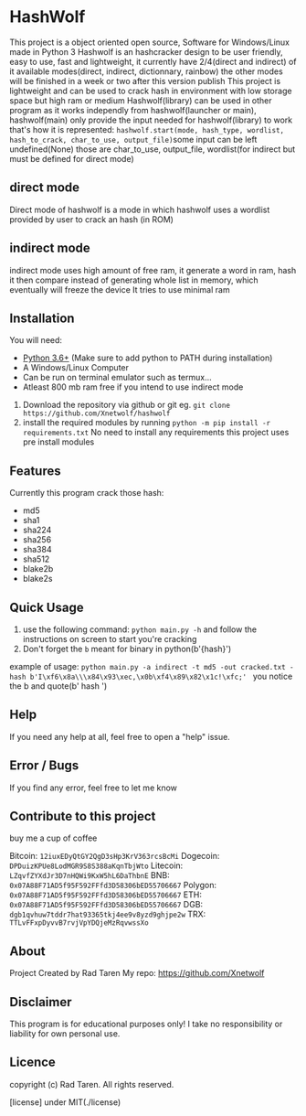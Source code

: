 # HashWolf

This project is a object oriented open source, Software for Windows/Linux made in Python 3 
Hashwolf is an hashcracker design to be user friendly, easy to use, fast and lightweight, it currently have 2/4(direct and indirect) of it available modes(direct, indirect, dictionnary, rainbow)
the other modes will be finished in a week or two after this version publish
This project is lightweight and can be used to crack hash in environment with low storage space but high ram or medium
Hashwolf(library) can be used in other program as it works independly from hashwolf(launcher or main), hashwolf(main) only provide the input needed for hashwolf(library) to work
that's how it is represented:
	`hashwolf.start(mode, hash_type, wordlist, hash_to_crack, char_to_use, output_file)`some input can be left undefined(None) those are char_to_use, output_file, wordlist(for indirect but must be defined for direct mode)

## direct mode
Direct mode of hashwolf is a mode in which hashwolf uses a wordlist provided by user to crack an hash (in ROM)
## indirect mode
indirect mode uses high amount of free ram, it generate a word in ram, hash it then compare instead of generating whole list in memory, which eventually will freeze the device
It tries to use minimal ram

## Installation

You will need:

* [Python 3.6+](https://www.python.org/downloads) (Make sure to add python to PATH during installation)
* A Windows/Linux Computer
* Can be run on terminal emulator such as termux...
* Atleast 800 mb ram free if you intend to use indirect mode

1. Download the repository via github or git eg. `git clone https://github.com/Xnetwolf/hashwolf`
2. install the required modules by running `python -m pip install -r requirements.txt`
No need to install any requirements this project uses pre install modules

## Features

Currently this program crack those hash:

* md5
* sha1
* sha224
* sha256
* sha384
* sha512
* blake2b
* blake2s

## Quick Usage

1. use the following command:
`python main.py -h` and follow the instructions on screen to start you're cracking 
2. Don't forget the `b` meant for binary in python(b'{hash}')

example of usage:
`python main.py -a indirect -t md5 -out cracked.txt -hash b'I\xf6\x8a\\\x84\x93\xec,\x0b\xf4\x89\x82\x1c!\xfc;' ` 
you notice the b and quote(b' hash ')

## Help

If you need any help at all, feel free to open a "help" issue.

## Error / Bugs

If you find any error, feel free to let me know

## Contribute to this project
buy me a cup of coffee

Bitcoin: `12iuxEDyQtGY2QgD3sHp3KrV363rcsBcMi`
Dogecoin: `DPDuizKPUe8LodMGR9S8S388aKqnTbjWto`
Litecoin: `LZqvfZYXdJr3D7nHQWi9KxW5hL6DaThbnE`
BNB: `0x07A88F71AD5f95F592FFfd3D58306bED55706667`
Polygon: `0x07A88F71AD5f95F592FFfd3D58306bED55706667`
ETH: `0x07A88F71AD5f95F592FFfd3D58306bED55706667`
DGB: `dgb1qvhuw7tddr7hat93365tkj4ee9v8yzd9ghjpe2w`
TRX: `TTLvFFxpDyvvB7rvjVpYDQjeMzRqvwssXo`



## About

Project Created by Rad Taren
My repo:
	https://github.com/Xnetwolf

## Disclaimer

This program is for educational purposes only! I take no responsibility or liability for own personal use.

## Licence 
copyright (c) Rad Taren. All rights reserved.

[license] under MIT(./license)